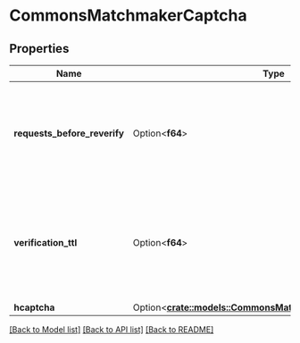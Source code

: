 # CommonsMatchmakerCaptcha

## Properties

Name | Type | Description | Notes
------------ | ------------- | ------------- | -------------
**requests_before_reverify** | Option<**f64**> | Denotes how many requests a connection can make before it is required to reverify a captcha. | [optional]
**verification_ttl** | Option<**f64**> | Denotes how long a connection can continue to reconnect without having to reverify a captcha (in milliseconds). | [optional]
**hcaptcha** | Option<[**crate::models::CommonsMatchmakerCaptchaHcaptcha**](CommonsMatchmakerCaptchaHcaptcha.md)> |  | [optional]

[[Back to Model list]](../README.md#documentation-for-models) [[Back to API list]](../README.md#documentation-for-api-endpoints) [[Back to README]](../README.md)


